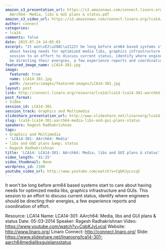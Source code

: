 ```yaml
---
amazon_s3_presentation_url: https://s3.amazonaws.com/connect.linaro.org/lca14/presentations/LCA14-301-
  AArch64- Media, libs & GUI plans & status.pdf
amazon_s3_video_url: https://s3.amazonaws.com/connect.linaro.org/lca14/videos/03-05-Wednesday/LCA14-301-+AArch64-+Media%252C+libs+and+GUI+plans+%2526+status.mp4
author: connect
categories:
- lca14
comments: false
date: 2015-07-24 14:05:03
excerpt: "It won\xE2\u20AC\u2122t be long before arm64 based systems start to care
  about having needs for optimized media libs, graphics infrastructure and GUIs. This
  session to an effort to discuss current status, identify where engineers should
  be directing their energies, a few experience reports and coordination of effort."
featured_image_name: LCA14-301.jpg
image:
  featured: true
  name: LCA14-301.jpg
  path: /assets/images/featured-images/LCA14-301.jpg
layout: post
link: http://connect.linaro.org/resource/lca14/lca14-lca14-301-aarch64-media-libs-and-gui-plans-status/
post_format:
- Video
session_id: LCA14-301
session_track: Graphics and Multimedia
slideshare_presentation_url: http://www.slideshare.net/linaroorg/lca14-301-aarch64medialibsguiplansstatus
slug: lca14-lca14-301-aarch64-media-libs-and-gui-plans-status
speakers: Ragesh Radhakrishnan
tags:
- Graphics and Multimedia
- 'LCA14-301: AArch64: Media'
- libs and GUI plans &amp; status
- Ragesh Radhakrishnan
title: 'LCA14: LCA14-301: AArch64: Media, libs and GUI plans & status'
video_length: '41:25'
video_thumbnail: None
wordpress_id: 2108
youtube_video_url: http://www.youtube.com/watch?v=CqbKJyLvcqI
---
```


It won't be long before arm64 based systems start to care about having needs for optimized media libs, graphics infrastructure and GUIs. This session to an effort to discuss current status, identify where engineers should be directing their energies, a few experience reports and coordination of effort.

Resource: LCA14
Name: LCA14-301: AArch64: Media, libs and GUI plans & status
Date: 05-03-2014
Speaker: Ragesh Radhakrishnan
Video: https://www.youtube.com/watch?v=CqbKJyLvcqI
Website: http://www.linaro.org/
Linaro Connect: http://connect.linaro.org/
Slide: https://www.slideshare.net/linaroorg/lca14-301-aarch64medialibsguiplansstatus